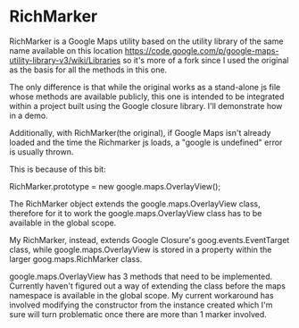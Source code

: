 RichMarker
==========
RichMarker is a Google Maps utility based on the utility library of the same name available on this location https://code.google.com/p/google-maps-utility-library-v3/wiki/Libraries so it's more of a fork since I used the original as the basis for all the methods in this one.

The only difference is that while the original works as a stand-alone js file whose methods are available publicly, this one is intended to be integrated within a project built using the Google closure library. I'll demonstrate how in a demo.

Additionally, with RichMarker(the original), if Google Maps isn't already loaded and the time the Richmarker js loads, a "google is undefined" error is usually thrown.

This is because of this bit:

RichMarker.prototype = new google.maps.OverlayView();

The RichMarker object extends the google.maps.OverlayView class, therefore for it to work the google.maps.OverlayView class has to be available in the global scope.

My RichMarker, instead, extends Google Closure's goog.events.EventTarget class, while google.maps.OverlayView is stored in a property within the larger goog.maps.RichMarker class.

google.maps.OverlayView has 3 methods that need to be implemented. Currently haven't figured out a way of extending the class before the maps namespace is available in the global scope. My current workaround has involved modifying the constructor from the instance created which I'm sure will turn problematic once there are more than 1 marker involved.